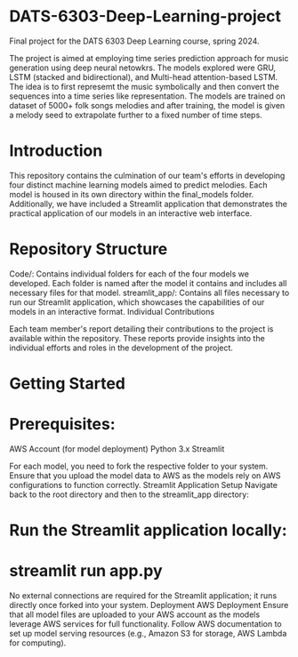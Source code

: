 # DATS-6303-Deep-Learning-project
Final project for the DATS 6303 Deep Learning course, spring 2024. 

The project is aimed at employing time series prediction approach for music generation using deep neural netowkrs. The models explored were GRU, LSTM (stacked and bidirectional), and Multi-head attention-based LSTM. The idea is to first represemt the music symbolically and then convert the sequences into a time series like representation. The models are trained on dataset of 5000+ folk songs melodies and after training, the model is given a melody seed to extrapolate further to a fixed number of time steps.  

# Introduction

This repository contains the culmination of our team's efforts in developing four distinct machine learning models aimed to predict melodies. Each model is housed in its own directory within the final_models folder. Additionally, we have included a Streamlit application that demonstrates the practical application of our models in an interactive web interface.

# Repository Structure

Code/: Contains individual folders for each of the four models we developed. Each folder is named after the model it contains and includes all necessary files for that model.
streamlit_app/: Contains all files necessary to run our Streamlit application, which showcases the capabilities of our models in an interactive format.
Individual Contributions

Each team member's report detailing their contributions to the project is available within the repository. These reports provide insights into the individual efforts and roles in the development of the project.

# Getting Started
# Prerequisites:

AWS Account (for model deployment)
Python 3.x
Streamlit

For each model, you need to fork the respective folder to your system. Ensure that you upload the model data to AWS as the models rely on AWS configurations to function correctly.
Streamlit Application Setup
Navigate back to the root directory and then to the streamlit_app directory:

# Run the Streamlit application locally:

# streamlit run app.py
No external connections are required for the Streamlit application; it runs directly once forked into your system.
Deployment
AWS Deployment
Ensure that all model files are uploaded to your AWS account as the models leverage AWS services for full functionality.
Follow AWS documentation to set up model serving resources (e.g., Amazon S3 for storage, AWS Lambda for computing).
